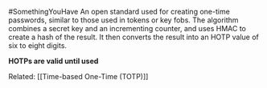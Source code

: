 #SomethingYouHave 
An open standard used for creating one-time passwords, similar to those used in tokens or key fobs. The algorithm combines a secret key and an incrementing counter, and uses HMAC to create a hash of the result. It then converts the result into an HOTP value of six to eight digits.

**HOTPs are valid until used**

Related: [[Time-based One-Time (TOTP)]]